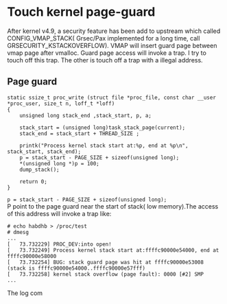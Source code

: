 # Touch kernel page-guard  
After kernel v4.9, a security feature has been add to upstream which called CONFIG_VMAP_STACK( Grsec/Pax implemented for a long time, call GRSECURITY_KSTACKOVERFLOW).
VMAP will insert guard page between vmap page after vmalloc. Guard page access will invoke a trap. I try to touch off this trap. The other is touch off a trap with a illegal address.

## Page guard  
```
static ssize_t proc_write (struct file *proc_file, const char __user *proc_user, size_t n, loff_t *loff)
{
    unsigned long stack_end ,stack_start, p, a;

    stack_start = (unsigned long)task_stack_page(current);
    stack_end = stack_start + THREAD_SIZE ;

    printk("Process kernel stack start at:%p, end at %p\n", stack_start, stack_end);
    p = stack_start - PAGE_SIZE + sizeof(unsigned long);
    *(unsigned long *)p = 100;
    dump_stack();

    return 0;
}
```
`p = stack_start - PAGE_SIZE + sizeof(unsigned long);`  
P point to the page guard near the start of stack( low memory).The access of this address will invoke a trap like:
```  
# echo habdhb > /proc/test
# dmesg
...
[   73.732229] PROC_DEV:into open!
[   73.732249] Process kernel stack start at:ffffc90000e54000, end at ffffc90000e58000
[   73.732254] BUG: stack guard page was hit at ffffc90000e53008 (stack is ffffc90000e54000..ffffc90000e57fff)
[   73.732258] kernel stack overflow (page fault): 0000 [#2] SMP
...
```  
The log com